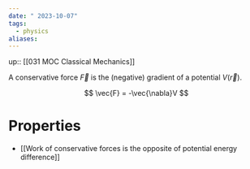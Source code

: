 ```yaml
---
date: " 2023-10-07"
tags:
  - physics
aliases:
---
```

up:: [[031 MOC Classical Mechanics]]

A conservative force $\vec{F}$ is the (negative) gradient of a potential $V(\vec{r})$. 

$$
\vec{F} = -\vec{\nabla}V
$$

# Properties
- [[Work of conservative forces is the opposite of potential energy difference]]